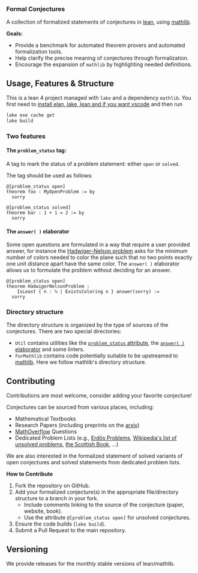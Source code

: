 ### Formal Conjectures

A collection of formalized statements of conjectures in [lean](https://leanprover.github.io/lean4/doc/whatIsLean.html), using [mathlib](https://github.com/leanprover-community/mathlib4).

<!--TODO(firsching): insert link to autmatically generated documentation once docgen4 works-->

**Goals:**

* Provide a benchmark for automated theorem provers and automated formalization tools.
* Help clarify the precise meaning of conjectures through formalization.
* Encourage the expansion of `mathlib` by highlighting needed definitions.

## Usage, Features & Structure

This is a lean 4 project managed with `lake` and a dependency `mathlib`. You first need to [install elan, lake, lean and if you want vscode](https://leanprover-community.github.io/get_started.html) and then run

```bash
lake exe cache get
lake build
```

### Two features

#### The `problem_status` tag:
A tag to mark the status of a problem statement: either `open` or `solved`.

The tag should be used as follows:

```lean4
@[problem_status open]
theorem foo : MyOpenProblem := by
  sorry

@[problem_status solved]
theorem bar : 1 + 1 = 2 := by
  sorry
```



#### The `answer( )` elaborator
Some open questions are formulated in a way that require a user provided answer, for instance
the [Hadwiger–Nelson problem](https://en.wikipedia.org/wiki/Hadwiger%E2%80%93Nelson_problem) asks for the minimum number of colors needed to color the plane such that no two points exactly one unit distance apart have the same color.
The `answer( )` elaborator allows us to formulate the problem without deciding for an answer.

```lean4
@[problem_status open]
theorem HadwigerNelsonProblem :
    IsLeast { n : ℕ | ExistsColoring n } answer(sorry) :=
  sorry
```

### Directory structure
The directory structure is organized by the type of sources of the conjectures. There are two special directories:

- `Util` contains utilities like the [`problem_status` attribute](./FormalConjectures/Util/OpenProblemAttr.lean), the [`answer( )` elaborator](./FormalConjectures/Util/Answer.lean) and some linters.
- `ForMathlib` contains code potentially suitable to be upstreamed to [mathlib](https://github.com/leanprover-community/mathlib4). Here we follow mathlib's directory structure.


## Contributing

Contributions are most welcome, consider adding your favorite conjecture!

Conjectures can be sourced from various places, including:

* Mathematical Textbooks
* Research Papers (including preprints on the [arxiv](https://arxiv.org/archive/math))
* [MathOverflow](https://mathoverflow.net/) Questions
* Dedicated Problem Lists (e.g., [Erdős Problems](https://www.erdosproblems.com/), [Wikipedia's list of unsolved problems](https://en.wikipedia.org/wiki/List_of_unsolved_problems_in_mathematics), [the Scottish Book](https://en.wikipedia.org/wiki/Scottish_Book), ...)


We are also interested in the formalized statement of solved variants of open conjectures and solved statements from dedicated problem lists.

**How to Contribute**

1.  Fork the repository on GitHub.
2.  Add your formalized conjecture(s) in the appropriate file/directory structure to a branch in your fork.
    * Include comments linking to the source of the conjecture (paper, website, book).
    * Use the attribute `@[problem_status open]` for unsolved conjectures.
3.  Ensure the code builds (`lake build`).
4.  Submit a Pull Request to the main repository.



## Versioning

We provide releases for the monthly stable versions of lean/mathlib.
